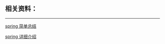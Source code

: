 ## 相关资料：
---

[spring 简单总结](https://juejin.im/post/5e01fc4ef265da33d74435cf)

[spring 详细介绍](https://mp.weixin.qq.com/s?__biz=MzU5MDgzOTYzMw==&mid=2247484640&idx=1&sn=41b813b09eb228343f7ac6c22dcc0f94&scene=21#wechat_redirect)
